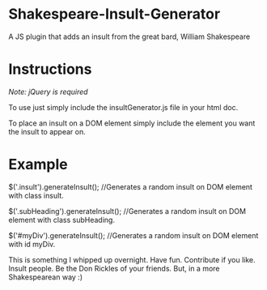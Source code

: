 Shakespeare-Insult-Generator
============================

A JS plugin that adds an insult from the great bard, William Shakespeare

Instructions
============================
*Note: jQuery is required*

To use just simply include the insultGenerator.js file in your html doc.

<script type="text/javascript" src="js/insultGenerator.js"></script>

To place an insult on a DOM element simply include the element you want the insult to appear on.

Example
===============
$('.insult').generateInsult();
//Generates a random insult on DOM element with class insult.

$('.subHeading').generateInsult();
//Generates a random insult on DOM element with class subHeading.

$('#myDiv').generateInsult();
//Generates a random insult on DOM element with id myDiv.


This is something I whipped up overnight. Have fun. Contribute if you like. Insult people. Be the Don Rickles of your friends. But, in a more Shakespearean way :)

